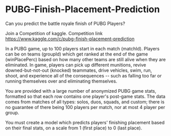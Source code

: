 # PUBG-Finish-Placement-Prediction
Can you predict the battle royale finish of PUBG Players?

Join a Competition of kaggle.
Competition link https://www.kaggle.com/c/pubg-finish-placement-prediction

In a PUBG game, up to 100 players start in each match (matchId). Players can be on teams (groupId) which get ranked at the end of the game (winPlacePerc) based on how many other teams are still alive when they are eliminated. In game, players can pick up different munitions, revive downed-but-not-out (knocked) teammates, drive vehicles, swim, run, shoot, and experience all of the consequences -- such as falling too far or running themselves over and eliminating themselves.

You are provided with a large number of anonymized PUBG game stats, formatted so that each row contains one player's post-game stats. The data comes from matches of all types: solos, duos, squads, and custom; there is no guarantee of there being 100 players per match, nor at most 4 player per group.

You must create a model which predicts players' finishing placement based on their final stats, on a scale from 1 (first place) to 0 (last place).
